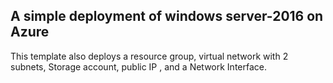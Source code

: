 ##   A simple deployment of windows server-2016 on Azure

This template also deploys a
resource group,
virtual network with 2 subnets,
Storage account,
public IP ,
and a Network Interface.
